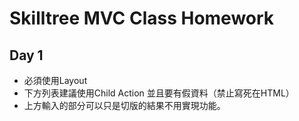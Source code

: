 # Skilltree MVC Class Homework

## Day 1

- 必須使用Layout
- 下方列表建議使用Child Action 並且要有假資料（禁止寫死在HTML）
- 上方輸入的部分可以只是切版的結果不用實現功能。
